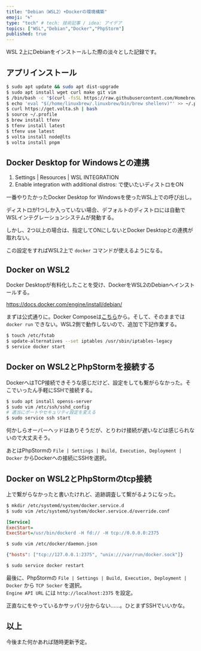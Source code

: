 ```yaml
---
title: "Debian（WSL2）+Dockerの環境構築"
emoji: "🌀"
type: "tech" # tech: 技術記事 / idea: アイデア
topics: ["WSL","Debian","Docker","PhpStorm"]
published: true
---
```

WSL 2上にDebianをインストールした際の淡々とした記録です。

## アプリインストール
```bash
$ sudo apt update && sudo apt dist-upgrade
$ sudo apt install wget curl make git vim
$ /bin/bash -c "$(curl -fsSL https://raw.githubusercontent.com/Homebrew/install/HEAD/install.sh)"
$ echo 'eval "$(/home/linuxbrew/.linuxbrew/bin/brew shellenv)"' >> ~/.profile
$ curl https://get.volta.sh | bash
$ source ~/.profile
$ brew install tfenv
$ tfenv install latest
$ tfenv use latest
$ volta install node@lts
$ volta install pnpm
```


## Docker Desktop for Windowsとの連携
1. Settings | Resources | WSL INTEGRATION
2. Enable integration with additional distros: で使いたいディストロをON

一番やりたかったDocker Desktop for Windowsを使ったWSL上での呼び出し。

ディストロが1つしか入っていない場合、デフォルトのディストロには自動でWSLインテグレーションシステムが発動する。

しかし、2つ以上の場合は、指定してONにしないとDocker Desktopとの連携が取れない。

この設定をすればWSL2上で `docker` コマンドが使えるようになる。


## Docker on WSL2
Docker Desktopが有料化したことを受け、DockerをWSL2のDebianへインストールする。

https://docs.docker.com/engine/install/debian/

まずは公式通りに。Docker Composeは[こちら](http://docs.docker.jp/compose/install.html#linux)から。そして、そのままでは `docker run` できない。WSL2側で動作しないので、追加で下記作業する。


```bash
$ touch /etc/fstab
$ update-alternatives --set iptables /usr/sbin/iptables-legacy
$ service docker start
```

## Docker on WSL2とPhpStormを接続する
DockerへはTCP接続できそうな感じだけど、設定をしても繋がらなかった。そこでいったん手軽にSSHで接続する。

```bash
$ sudo apt install openss-server
$ sudo vim /etc/ssh/sshd_config
# 適当にポートやセキュリティ設定を変える
$ sudo service ssh start
```
何かしらオーバーヘッドはありそうだが、とりわけ接続が遅いなどは感じられないので大丈夫そう。

あとはPhpStormの `File | Settings | Build, Execution, Deployment | Docker` からDockerへの接続にSSHを選択。

## Docker on WSL2とPhpStormのtcp接続
上で繋がらなかったと書いたけれど、追跡調査して繋がるようになった。
```bash
$ mkdir /etc/systemd/system/docker.service.d
$ sudo vim /etc/systemd/system/docker.service.d/override.conf
```
```ini
[Service]
ExecStart=
ExecStart=/usr/bin/dockerd -H fd:// -H tcp://0.0.0.0:2375
```
```bash
$ sudo vim /etc/docker/daemon.json
```
```json
{"hosts": ["tcp://127.0.0.1:2375", "unix:///var/run/docker.sock"]}
```
```bash
$ sudo service docker restart
```

最後に、PhpStormの `File | Settings | Build, Execution, Deployment | Docker` から `TCP Socker` を選択。  
`Engine API URL` には `http://localhost:2375` を設定。

正直なにをやっているかサッパリ分からない……。ひとまずSSHでいいかな。

## 以上
今後また何かあれば随時更新予定。
